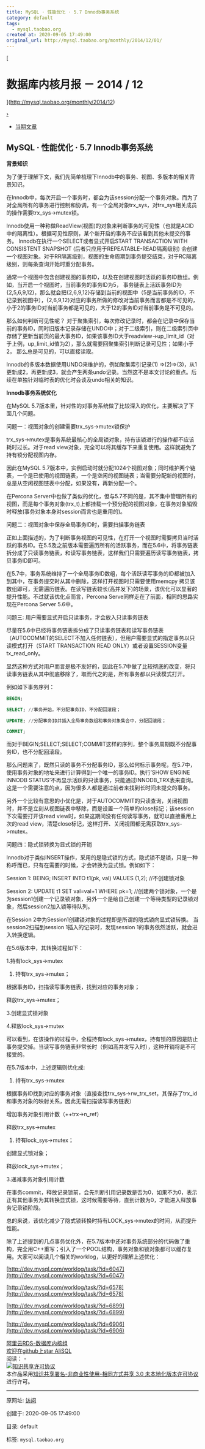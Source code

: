```yaml
---
title: MySQL · 性能优化 · 5.7 Innodb事务系统
category: default
tags: 
  - mysql.taobao.org
created_at: 2020-09-05 17:49:00
original_url: http://mysql.taobao.org/monthly/2014/12/01/
---
```


[

# 数据库内核月报 － 2014 / 12

](http://mysql.taobao.org/monthly/2014/12)

[›](http://mysql.taobao.org/monthly/2014/12/02/)

*   [当期文章](#)

## MySQL · 性能优化 · 5.7 Innodb事务系统

**背景知识**

为了便于理解下文，我们先简单梳理下Innodb中的事务、视图、多版本的相关背景知识。

在Innodb中，每次开启一个事务时，都会为该session分配一个事务对象。而为了对全局所有的事务进行控制和协调，有一个全局对象trx\_sys，对trx\_sys相关成员的操作需要trx\_sys->mutex锁。

Innodb使用一种称做ReadView(视图)的对象来判断事务的可见性（也就是ACID中的隔离性）。根据可见性原则，某个新开启的事务不应该看到其他未提交的事务。 Innodb在执行一个SELECT或者显式开启START TRANSACTION WITH CONSISTENT SNAPSHOT (后者只应用于REPEATABLE-READ隔离级别) 会创建一个视图对象。对于RR隔离级别，视图的生命周期到事务提交结束，对于RC隔离级别，则每条查询开始时重分配事务。

通常一个视图中包含创建视图的事务ID，以及在创建视图时活跃的事务ID数组。例如，当开启一个视图时，当前事务的事务ID为5， 事务链表上活跃事务ID为{2,5,6,9,12}，那么就会把{2,6,9,12}存储到当前的视图中（5是当前事务的ID，不记录到视图中），{2,6,9,12}对应的事务所做的修改对当前事务而言都是不可见的，小于2的事务ID对当前事务都是可见的，大于12的事务ID对当前事务是不可见的。

那么如何判断可见性呢？ 对于聚集索引，每次修改记录时，都会在记录中保存当前的事务ID，同时旧版本记录存储在UNDO中；对于二级索引，则在二级索引页中存储了更新当前页的最大事务ID，如果该事务ID大于readview->up\_limit\_id（对于上例，up\_limit\_id值为2），那么就需要回聚集索引判断记录可见性；如果小于2， 那么总是可见的，可以直接读取。

Innodb的多版本数据使用UNDO来维护的，例如聚集索引记录(1) =>(2)=>(3)，从1更新成2，再更新成3，就会产生两条undo记录。当然这不是本文讨论的重点。后续在单独针对临时表的优化时会谈及undo相关的知识。

**Innodb事务系统优化**

在MySQL 5.7版本里，针对性的对事务系统做了比较深入的优化，主要解决了下面几个问题。

问题一：视图对象的创建需要trx\_sys->mutex锁保护

trx\_sys->mutex是事务系统最核心的全局锁对象，持有该锁进行的操作都不应该耗时过长。对于read view对象，完全可以将其缓存下来重复使用。这样就避免了持有锁分配视图内存。

因此在MySQL 5.7版本中，实例启动时就分配1024个视图对象；同时维护两个链表，一个是已使用的视图链表，一个是空闲的视图链表；当需要分配新的视图时，总是从空闲视图链表中分配，如果没有，再新分配一个。

在Percona Server中也做了类似的优化，但与5.7不同的是，其不集中管理所有的视图，而是每个事务对象(trx\_t)上都挂载一个预分配的视图对象，在事务对象销毁时释放(事务对象本身对session而言也是重用的)。

问题二：视图对象中保存全局事务ID时，需要扫描事务链表

正如上面描述的，为了判断事务视图的可见性，在打开一个视图时需要拷贝当时活跃的事务ID。在5.5及之前版本需要遍历所有的活跃事务，而在5.6中，将事务链表拆分成了只读事务链表，和读写事务链表，这样我们只需要遍历读写事务链表，拷贝事务ID即可。

在5.7中，事务系统维持了一个全局事务ID数组，每个活跃读写事务的ID都被加入到其中，在事务提交时从其中删除，这样打开视图时只需要使用memcpy 拷贝该数组即可，无需遍历链表。在读写链表较长(高并发下)的场景，该优化可以显著的提升性能。不过就该优化点而言，Percona Serve同样走在了前面，相同的思路实现在Percona Server 5.6中。

问题三: 用户需要显式开启只读事务，才会放入只读事务链表

尽量在5.6中已经将事务链表拆分成了只读事务链表和读写事务链表（AUTOCOMMIT的SELECT不加入任何链表），但用户需要显式的指定事务以只读模式打开（START TRANSACTION READ ONLY）或者设置SESSION变量tx\_read\_only。

显然这种方式对用户而言是极不友好的，因此在5.7中做了比较彻底的改变，将只读事务链表从其中彻底移除了，取而代之的是，所有事务都以只读模式打开。

例如如下事务序列：

```sql
BEGIN;

SELECT; //事务开始，不分配事务ID，不分配回滚段；

UPDATE; //分配事务ID并插入全局事务数组和事务对象集合中，分配回滚段；

COMMIT;
```

而对于BEGIN;SELECT;SELECT;COMMIT这样的序列，整个事务周期既不分配事务ID，也不分配回滚段。

那么问题来了，既然只读的事务不分配事务ID，那么如何标示事务呢，在5.7中，使用事务对象的地址来进行计算得到一个唯一的事务ID。执行’SHOW ENGINE INNODB STATUS’不再显示活跃的只读事务，只能通过INNODB\_TRX表来查询。这是一个需要注意的点，因为很多人都是通过前者来找到长时间未提交的事务。

另外一个比较有意思的小优化是，对于AUTOCOMMIT的只读查询，关闭视图时，并不是立刻从视图链表中移除，而是设置一个简单的close标记；该session下次需要打开该read view时，如果这期间没有任何读写事务，就可以直接重用上次的read view，清楚close标记，这样打开、关闭视图都无需获取trx\_sys->mutex。

问题四：隐式锁转换为显式锁的开销

Innodb对于类似INSERT操作，采用的是隐式锁的方式，隐式锁不是锁，只是一种称呼而已，只有在需要的时候，才会转换为显式锁。例如如下：

Session 1: BEING; INSERT INTO t1(pk, val) VALUES (1,2); //不创建锁对象

Session 2: UPDATE t1 SET val=val+1 WHERE pk=1; //创建两个锁对象，一个是为session1创建一个记录锁对象，另外一个是给自己创建一个等待类型的记录锁对象，然后session2加入锁等待队列。

在Session 2中为Session1创建锁对象的过程即是所谓的隐式锁向显式锁转换。 当session2扫描到session 1插入的记录时，发现session 1的事务依然活跃，就会进入转换逻辑。

在5.6版本中，其转换过程如下：

1.持有lock\_sys->mutex

1.  持有trx\_sys->mutex；

根据事务ID，扫描读写事务链表，找到对应的事务对象；

释放trx\_sys->mutex；

3.创建显式锁对象

4.释放lock\_sys->mutex

可以看到，在该操作的过程中，全程持有lock\_sys->mutex，持有锁的原因是防止事务提交掉。当读写事务链表非常长时（例如高并发写入时），这种开销将是不可接受的。

在5.7版本中，上述逻辑则优化成:

1.  持有trx\_sys->mutex

根据事务ID找到对应的事务对象（直接查找trx\_sys->rw\_trx\_set，其保存了trx\_id和事务对象的映射关系，因此无需扫描读写事务链表）

增加事务对象引用计数（++trx->n\_ref）

释放trx\_sys->mutex

1.  持有lock\_sys->mutex；

创建显式锁对象；

释放lock\_sys->mutex；

3.递减事务对象引用计数

在事务commit，释放记录锁前，会先判断引用记录数是否为0，如果不为0，表示正有其他事务为其转换显式锁，这时候需要等待，直到计数为0，才能进入释放事务记录锁阶段。

总的来说，该优化减少了隐式锁转换时持有LOCK\_sys->mutex的时间，从而提升性能。

除了上述提到的几点事务优化外，在5.7版本中还对事务系统部分的代码做了重构，完全用C++重写；引入了一个POOL结构，事务对象和锁对象都可以缓存复用。大家可以阅读几个相关的worklog，以更好的理解上述优化：

[http://dev.mysql.com/worklog/task/?id=6047](http://dev.mysql.com/worklog/task/?id=6047)

[http://dev.mysql.com/worklog/task/?id=6578](http://dev.mysql.com/worklog/task/?id=6578)

[http://dev.mysql.com/worklog/task/?id=6899](http://dev.mysql.com/worklog/task/?id=6899)

[http://dev.mysql.com/worklog/task/?id=6906](http://dev.mysql.com/worklog/task/?id=6906)

[阿里云RDS-数据库内核组](http://mysql.taobao.org/)  
[欢迎在github上star AliSQL](https://github.com/alibaba/AliSQL)  
阅读： -  
[![知识共享许可协议](assets/1599299340-8232d49bd3e964f917fa8f469ae7c52a.png)](http://creativecommons.org/licenses/by-nc-sa/3.0/)  
本作品采用[知识共享署名-非商业性使用-相同方式共享 3.0 未本地化版本许可协议](http://creativecommons.org/licenses/by-nc-sa/3.0/)进行许可。

---------------------------------------------------


原网址: [访问](http://mysql.taobao.org/monthly/2014/12/01/)

创建于: 2020-09-05 17:49:00

目录: default

标签: `mysql.taobao.org`

